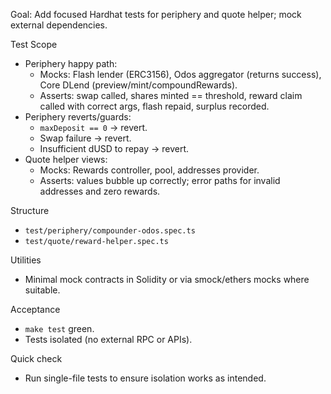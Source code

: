 Goal: Add focused Hardhat tests for periphery and quote helper; mock external dependencies.

Test Scope
- Periphery happy path:
  - Mocks: Flash lender (ERC3156), Odos aggregator (returns success), Core DLend (preview/mint/compoundRewards).
  - Asserts: swap called, shares minted == threshold, reward claim called with correct args, flash repaid, surplus recorded.
- Periphery reverts/guards:
  - `maxDeposit == 0` → revert.
  - Swap failure → revert.
  - Insufficient dUSD to repay → revert.
- Quote helper views:
  - Mocks: Rewards controller, pool, addresses provider.
  - Asserts: values bubble up correctly; error paths for invalid addresses and zero rewards.

Structure
- `test/periphery/compounder-odos.spec.ts`
- `test/quote/reward-helper.spec.ts`

Utilities
- Minimal mock contracts in Solidity or via smock/ethers mocks where suitable.

Acceptance
- `make test` green.
- Tests isolated (no external RPC or APIs).

Quick check
- Run single-file tests to ensure isolation works as intended.

